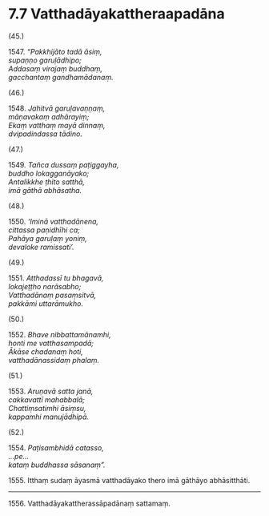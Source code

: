 

# 7.7 Vatthadāyakattheraapadāna



(45.)

1547\. _“Pakkhijāto tadā āsiṃ,_  
_supaṇṇo garuḷādhipo;_  
_Addasaṃ virajaṃ buddhaṃ,_  
_gacchantaṃ gandhamādanaṃ._  


(46.)

1548\. _Jahitvā garuḷavaṇṇaṃ,_  
_māṇavakaṃ adhārayiṃ;_  
_Ekaṃ vatthaṃ mayā dinnaṃ,_  
_dvipadindassa tādino._  


(47.)

1549\. _Tañca dussaṃ paṭiggayha,_  
_buddho lokagganāyako;_  
_Antalikkhe ṭhito satthā,_  
_imā gāthā abhāsatha._  


(48.)

1550\. _‘Iminā vatthadānena,_  
_cittassa paṇidhīhi ca;_  
_Pahāya garuḷaṃ yoniṃ,_  
_devaloke ramissati’._  


(49.)

1551\. _Atthadassī tu bhagavā,_  
_lokajeṭṭho narāsabho;_  
_Vatthadānaṃ pasaṃsitvā,_  
_pakkāmi uttarāmukho._  


(50.)

1552\. _Bhave nibbattamānamhi,_  
_honti me vatthasampadā;_  
_Ākāse chadanaṃ hoti,_  
_vatthadānassidaṃ phalaṃ._  


(51.)

1553\. _Aruṇavā satta janā,_  
_cakkavattī mahabbalā;_  
_Chattiṃsatimhi āsiṃsu,_  
_kappamhi manujādhipā._  


(52.)

1554\. _Paṭisambhidā catasso,_  
_…pe…_  
_kataṃ buddhassa sāsanaṃ”._  


1555\. Itthaṃ sudaṃ āyasmā vatthadāyako thero imā gāthāyo abhāsitthāti.

---

1556\. Vatthadāyakattherassāpadānaṃ sattamaṃ.





